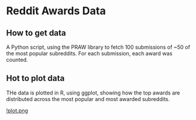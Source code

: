 # Reddit Awards Data

## How to get data
A Python script, using the PRAW library to fetch 100 submissions of ~50 of the most popular subreddits. For each submission, each award was counted.

## Hot to plot data
THe data is plotted in R, using ggplot, showing how the top awards are distributed across the most popular and most awarded subreddits.

[!plot.png](plot.png)
